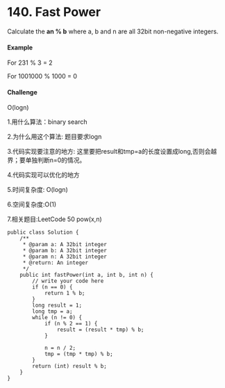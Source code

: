 # 140. Fast Power

Calculate the **an % b** where a, b and n are all 32bit non-negative integers.

#### Example

For 231 % 3 = 2

For 1001000 % 1000 = 0

#### Challenge

O\(logn\)

1.用什么算法：binary search

2.为什么用这个算法: 题目要求logn

3.代码实现要注意的地方: 这里要把result和tmp=a的长度设置成long,否则会越界；要单独判断n=0的情况。

4.代码实现可以优化的地方

5.时间复杂度: O\(logn\)

6.空间复杂度:O\(1\)

7.相关题目:LeetCode 50 pow\(x,n\)

```text
public class Solution {
    /**
     * @param a: A 32bit integer
     * @param b: A 32bit integer
     * @param n: A 32bit integer
     * @return: An integer
     */
    public int fastPower(int a, int b, int n) {
        // write your code here
        if (n == 0) {
            return 1 % b;
        }
        long result = 1;
        long tmp = a;
        while (n != 0) {
            if (n % 2 == 1) {
                result = (result * tmp) % b;
            }
            
            n = n / 2;
            tmp = (tmp * tmp) % b;
        }
        return (int) result % b;
    }
}
```

